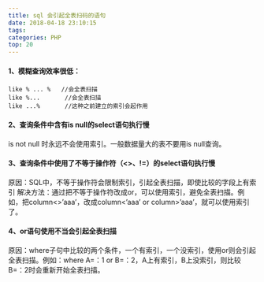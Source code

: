```yaml
---
title: sql 会引起全表扫码的语句
date: 2018-04-18 23:10:15
tags:
categories: PHP
top: 20
---
```


#### 1、模糊查询效率很低：
    like % ... %   //会全表扫描
    like %...       //会全表扫描
    like ...%       //这种之前建立的索引会起作用
    
#### 2、查询条件中含有is null的select语句执行慢

is not null 时永远不会使用索引。一般数据量大的表不要用is null查询。


#### 3、查询条件中使用了不等于操作符（<>、!=）的select语句执行慢

原因：SQL中，不等于操作符会限制索引，引起全表扫描，即使比较的字段上有索引
解决方法：通过把不等于操作符改成or，可以使用索引，避免全表扫描。例如，把column<>’aaa’，改成column<’aaa’ or column>’aaa’，就可以使用索引了。

#### 4、or语句使用不当会引起全表扫描
原因：where子句中比较的两个条件，一个有索引，一个没索引，使用or则会引起全表扫描。例如：where A=：1 or B=：2，A上有索引，B上没索引，则比较B=：2时会重新开始全表扫描。